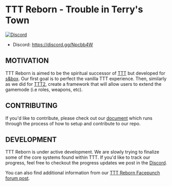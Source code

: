 # TTT Reborn - Trouble in Terry's Town

[![Discord](https://img.shields.io/discord/442107660955942932)](https://discord.gg/9njYXGY)

- Discord: https://discord.gg/Npcbb4W

## MOTIVATION

TTT Reborn is aimed to be the spiritual successor of [TTT](https://ttt.badking.net/) but developed for [s&box](https://sbox.facepunch.com/news). Our first goal is to perfect the vanilla TTT experience. Then, similarly as we did for [TTT2](https://github.com/TTT-2/TTT2), create a framework that will allow users to extend the gamemode (i.e roles, weapons, etc).

## CONTRIBUTING

If you'd like to contribute, please check out our [document](https://github.com/TTTReborn/tttreborn/blob/master/CONTRIBUTING.md) which runs through the process of how to setup and contribute to our repo.

## DEVELOPMENT

TTT Reborn is under active development. We are slowly trying to finalize some of the core systems found within TTT. If you'd like to track our progress, feel free to checkout the progress updates we post in the [Discord](https://discord.gg/Npcbb4W).

You can also find additional information from our [TTT Reborn Facepunch forum post](https://forum.facepunch.com/t/ttt-reborn-for-s-box/243652).

